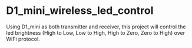 # D1_mini_wireless_led_control
Using D1_mini as both transmitter and receiver, this project will control the led brightness (High to Low, Low to High, High to Zero, Zero to High) over WiFi protocol. 
